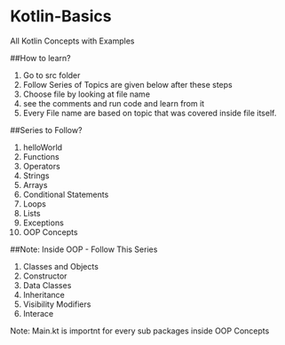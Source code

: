 # Kotlin-Basics
All Kotlin Concepts with Examples

##How to learn?
1. Go to src folder
2. Follow Series of Topics are given below after these steps
3. Choose file by looking at file name
4. see the comments and run code and learn from it
5. Every File name are based on topic that was covered inside file itself.

##Series to Follow?
1. helloWorld
2. Functions
3. Operators
4. Strings
5. Arrays
6. Conditional Statements
7. Loops
8. Lists
9. Exceptions
10. OOP Concepts

##Note: Inside OOP - Follow This Series

1. Classes and Objects
2. Constructor
3. Data Classes
4. Inheritance
5. Visibility Modifiers
6. Interace

Note: Main.kt is importnt for every sub packages inside OOP Concepts
